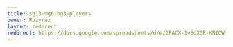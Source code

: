 ```yaml
---
title: sg13-mg6-bg3-players
owner: Rozyroz
layout: redirect
redirect: https://docs.google.com/spreadsheets/d/e/2PACX-1vSdX6R-KNIOW18Z7nfSAhU-qbYH7NxtQBtFJ6j2TGWjNnzQ5E6z-Ai_IywNQ733K2cLqLfh8L4ECyBi/pubhtml
---
```

